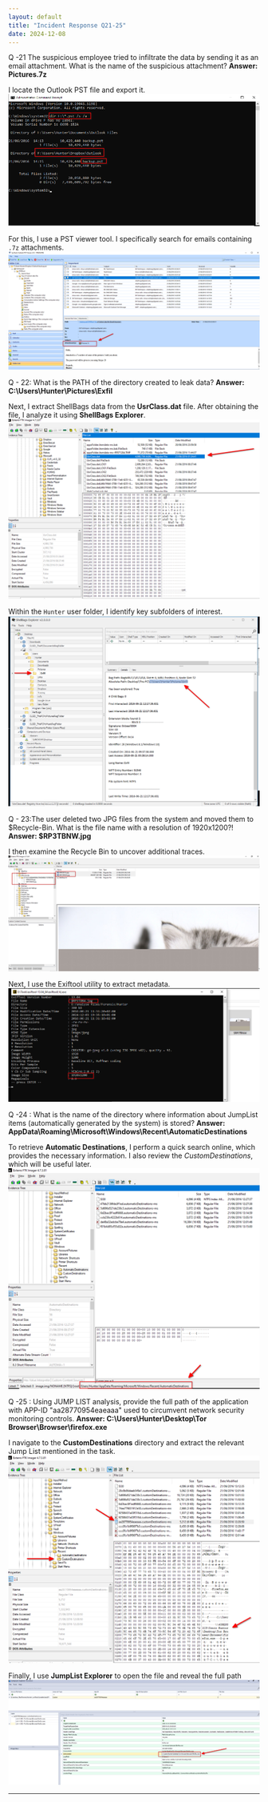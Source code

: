 ```yaml
---
layout: default
title: "Incident Response Q21-25"
date: 2024-12-08
---
```


 
 Q -21 The suspicious employee tried to infiltrate the data by sending it as an email attachment. What is the name of the suspicious attachment?
 **Answer: Pictures.7z**

I locate the Outlook PST file and export it.
![](_resources/2d4a1c0ec0a636fbde264c5b809f6e4b.png)

For this, I use a PST viewer tool. I specifically search for emails containing `.7z` attachments.
![](_resources/e6cd3269b6e66b73f05d74ac47ebefd0.png)

Q - 22: What is the PATH of the directory created to leak data?
**Answer: C:\Users\Hunter\Pictures\Exfil**

Next, I extract ShellBags data from the **UsrClass.dat** file. After obtaining the file, I analyze it using **ShellBags Explorer**.
![](_resources/8ca0e35f6c45d385d2b58939dbd00261.png)

Within the `Hunter` user folder, I identify key subfolders of interest.
![](_resources/0a78fd7f4ba01d7c52559d1a7b66c506.png)

Q - 23:The user deleted two JPG files from the system and moved them to $Recycle-Bin. What is the file name with a resolution of 1920x1200?!
**Answer:  $RP3TBNW.jpg**

I then examine the Recycle Bin to uncover additional traces.
![](_resources/48240eed97289e1ef50ca10c750e7db2.png)

Next, I use the Exiftool utility to extract metadata.
![](_resources/04481efd5a9c69c0da6ae7e186ec31f2.png)

Q -24 : What is the name of the directory where information about JumpList items (automatically generated by the system) is stored?
**Answer: AppData\Roaming\Microsoft\Windows\Recent\AutomaticDestinations**

To retrieve **Automatic Destinations**, I perform a quick search online, which provides the necessary information. I also review the *CustomDestinations*, which will be useful later.
![](_resources/894e2ae0d5e9bab1084eab02f5d0c8df.png)

Q -25 : Using JUMP LIST analysis, provide the full path of the application with APP-ID "aa28770954eaeaaa" used to circumvent network security monitoring controls.
**Answer: C:\Users\Hunter\Desktop\Tor Browser\Browser\firefox.exe**

I navigate to the **CustomDestinations** directory and extract the relevant Jump List mentioned in the task.
![](_resources/893ba95dc41320a08c454c5e458a5ae7.png)

Finally, I use **JumpList Explorer** to open the file and reveal the full path
![](_resources/05bd1ceb59101875ec89ab8a5a66dd56.png)


---

